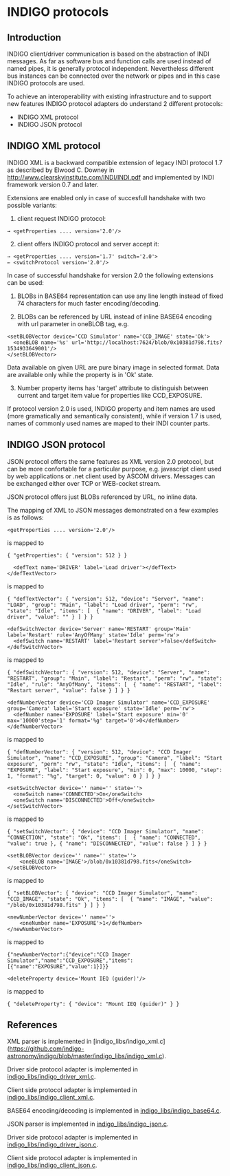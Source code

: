 # INDIGO protocols

## Introduction

INDIGO client/driver communication is based on the abstraction of INDI messages. As far as software bus and function calls are used
instead of named pipes, it is generally protocol independent. Nevertheless different bus instances can be connected over the network
or pipes and in this case INDIGO protocols are used.

To achieve an interoperability with existing infrastructure and to support new features INDIGO protocol adapters do understand 2 different
protocols:

* INDIGO XML protocol
* INDIGO JSON protocol

## INDIGO XML protocol

INDIGO XML is a backward compatible extension of legacy INDI protocol 1.7 as described by Elwood C. Downey in
<http://www.clearskyinstitute.com/INDI/INDI.pdf> and implemented by INDI framework version 0.7 and later.

Extensions are enabled only in case of succesfull handshake with two possible variants:

1. client request INDIGO protocol:

```
→ <getProperties .... version='2.0'/>
```
2. client offers INDIGO protocol and server accept it:

```
→ <getProperties .... version='1.7' switch='2.0'>
← <switchProtocol version='2.0'/>
```
In case of successful handshake for version 2.0 the following extensions can be used:

1. BLOBs in BASE64 representation can use any line length instead of fixed 74 characters for much faster encoding/decoding.

2. BLOBs can be referenced by URL instead of inline BASE64 encoding with url parameter in oneBLOB tag, e.g.

```
<setBLOBVector device='CCD Simulator' name='CCD_IMAGE' state='Ok'>
  <oneBLOB name='%s' url='http://localhost:7624/blob/0x10381d798.fits?1534933649001'/>
</setBLOBVector>
```

   Data available on given URL are pure binary image in selected format. Data are available only while the property is in 'Ok' state.

3. Number property items has 'target' attribute to distinguish between current and target item value for properties like CCD_EXPOSURE.


If protocol version 2.0 is used, INDIGO property and item names are used (more gramatically and semantically consistent),
while if version 1.7 is used, names of  commonly used names are maped to their INDI counter parts. 

## INDIGO JSON protocol 

JSON protocol offers the same features as XML version 2.0 protocol, but can be more confortable for a particular purpose,
e.g. javascript client used by web applications or .net client used by ASCOM drivers. Messages can be exchanged either
over TCP or WEB-cocket stream.

JSON protocol offers just BLOBs referenced by URL, no inline data.

The mapping of XML to JSON messages demonstrated on a few examples is as follows:

```
<getProperties .... version='2.0'/>
```
is mapped to
```
{ "getProperties": { "version": 512 } }
```

```<defTextVector device='Server' name='LOAD' group='Main' label='Load driver' state='Idle' perm='rw'>
  <defText name='DRIVER' label='Load driver'></defText>
</defTextVector>
```
is mapped to
```
{ "defTextVector": { "version": 512, "device": "Server", "name": "LOAD", "group": "Main", "label": "Load driver", "perm": "rw", "state": "Idle", "items": [  { "name": "DRIVER", "label": "Load driver", "value": "" } ] } }
```
```
<defSwitchVector device='Server' name='RESTART' group='Main' label='Restart' rule='AnyOfMany' state='Idle' perm='rw'>
  <defSwitch name='RESTART' label='Restart server'>false</defSwitch>
</defSwitchVector>
```
is mapped to
```
{ "defSwitchVector": { "version": 512, "device": "Server", "name": "RESTART", "group": "Main", "label": "Restart", "perm": "rw", "state": "Idle", "rule": "AnyOfMany", "items": [  { "name": "RESTART", "label": "Restart server", "value": false } ] } }
```
```
<defNumberVector device='CCD Imager Simulator' name='CCD_EXPOSURE' group='Camera' label='Start exposure' state='Idle' perm='rw'>
  <defNumber name='EXPOSURE' label='Start exposure' min='0' max='10000'step='1' format='%g' target='0'>0</defNumber>
</defNumberVector>
```
is mapped to
```
{ "defNumberVector": { "version": 512, "device": "CCD Imager Simulator", "name": "CCD_EXPOSURE", "group": "Camera", "label": "Start exposure", "perm": "rw", "state": "Idle", "items": [  { "name": "EXPOSURE", "label": "Start exposure", "min": 0, "max": 10000, "step": 1, "format": "%g", "target": 0, "value": 0 } ] } }
```
```
<setSwitchVector device='' name='' state=''>
  <oneSwitch name='CONNECTED'>On</oneSwitch>
  <oneSwitch name='DISCONNECTED'>Off</oneSwitch>
</setSwitchVector>
```
is mapped to
```
{ "setSwitchVector": { "device": "CCD Imager Simulator", "name": "CONNECTION", "state": "Ok", "items": [  { "name": "CONNECTED", "value": true }, { "name": "DISCONNECTED", "value": false } ] } }
```
```
<setBLOBVector device='' name='' state=''>
	<oneBLOB name='IMAGE'>/blob/0x10381d798.fits</oneSwitch>
</setBLOBVector>
```
is mapped to
```
{ "setBLOBVector": { "device": "CCD Imager Simulator", "name": "CCD_IMAGE", "state": "Ok", "items": [  { "name": "IMAGE", "value": "/blob/0x10381d798.fits" } ] } }
```
```
<newNumberVector device='' name=''>
	<oneNumber name='EXPOSURE'>1</defNumber>
</newNumberVector>
```
is mapped to
```
{"newNumberVector":{"device":"CCD Imager Simulator","name":"CCD_EXPOSURE","items":[{"name":"EXPOSURE","value":1}]}}
```
```
<deleteProperty device='Mount IEQ (guider)'/>
```
is mapped to
```
{ "deleteProperty": { "device": "Mount IEQ (guider)" } }
```
## References

XML parser is implemented in [indigo_libs/indigo_xml.c] (https://github.com/indigo-astronomy/indigo/blob/master/indigo_libs/indigo_xml.c).

Driver side protocol adapter is implemented in [indigo_libs/indigo_driver_xml.c](https://github.com/indigo-astronomy/indigo/blob/master/indigo_libs/indigo_driver_xml.c).

Client side protocol adapter is implemented in [indigo_libs/indigo_client_xml.c](https://github.com/indigo-astronomy/indigo/blob/master/indigo_libs/indigo_client_xml.c).

BASE64 encoding/decoding is implemented in [indigo_libs/indigo_base64.c](https://github.com/indigo-astronomy/indigo/blob/master/indigo_libs/indigo_base64.c).

JSON parser is implemented in [indigo_libs/indigo_json.c](https://github.com/indigo-astronomy/indigo/blob/master/indigo_libs/indigo_json.c).

Driver side protocol adapter is implemented in [indigo_libs/indigo_driver_json.c](https://github.com/indigo-astronomy/indigo/blob/master/indigo_libs/indigo_driver_json.c).

Client side protocol adapter is implemented in [indigo_libs/indigo_client_json.c](https://github.com/indigo-astronomy/indigo/blob/master/indigo_libs/indigo_client_json.c).
